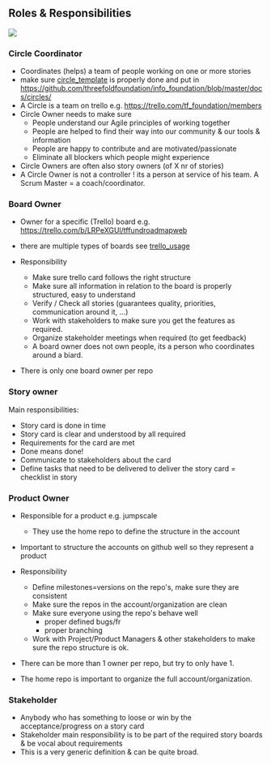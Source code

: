 ## Roles & Responsibilities

![](https://images.unsplash.com/photo-1464226066583-1bc72dd433a3?ixlib=rb-0.3.5&s=0e530a817608a163047730f955c592fc&auto=format&fit=crop&w=1650&q=80)

### Circle Coordinator

* Coordinates (helps) a team of people working on one or more stories
* make sure [circle_template](circle_template.md) is properly done and put in https://github.com/threefoldfoundation/info_foundation/blob/master/docs/circles/
* A Circle is a team on trello e.g. https://trello.com/tf_foundation/members
* Circle Owner needs to make sure
  * People understand our Agile principles of working together
  * People are helped to find their way into our community & our tools & information
  * People are happy to contribute and are motivated/passionate
  * Eliminate all blockers which people might experience
* Circle Owners are often also story owners \(of X nr of stories\)
* A Circle Owner is not a controller ! its a person at service of his team. A Scrum Master = a coach/coordinator.


### Board Owner

* Owner for a specific (Trello) board e.g. https://trello.com/b/LRPeXGUl/tffundroadmapweb

* there are multiple types of boards see [trello_usage](trello_usage.md)

* Responsibility

  * Make sure trello card follows the right structure
  * Make sure all information in relation to the board is properly structured, easy to understand
  * Verify / Check all stories \(guarantees quality, priorities, communication around it, ...\)
  * Work with stakeholders to make sure you get the features as required.
  * Organize stakeholder meetings when required (to get feedback)
  * A board owner does not own people, its a person who coordinates around a biard. 
  
* There is only one board owner per repo

### Story owner

Main responsibilities:

* Story card is done in time
* Story card is clear and understood by all required
* Requirements for the card are met
* Done means done!
* Communicate to stakeholders about the card
* Define tasks that need to be delivered to deliver the story card = checklist in story

### Product Owner

* Responsible for a product e.g. jumpscale

  * They use the home repo to define the structure in the account

* Important to structure the accounts on github well so they represent a product

* Responsibility

  * Define milestones=versions on the repo's, make sure they are consistent
  * Make sure the repos in the account/organization are clean
  * Make sure everyone using the repo's behave well
    * proper defined bugs/fr
    * proper branching
  * Work with Project/Product Managers & other stakeholders to make sure the repo structure is ok.

* There can be more than 1 owner per repo, but try to only have 1.

* The home repo is important to organize the full account/organization.


### Stakeholder

* Anybody who has something to loose or win by the acceptance/progress on a story card
* Stakeholder main responsibility is to be part of the required story boards & be vocal about requirements
* This is a very generic definition & can be quite broad.
